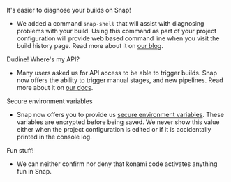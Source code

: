 It's easier to diagnose your builds on Snap!

* We added a command `snap-shell` that will assist with diagnosing problems with your build. Using this command as part of your project configuration will provide web based command line when you visit the build history page. Read more about it on [our blog](http://blog.snap-ci.com/blog/2014/08/11/introducing-snap-shell/).

Dudine! Where's my API?

* Many users asked us for API access to be able to trigger builds. Snap now offers the ability to trigger manual stages, and new pipelines. Read more about it on [our docs](http://docs.snap-ci.com/api/introduction/).

Secure environment variables

* Snap now offers you to provide us [secure environment variables](http://docs.snap-ci.com/pipeline/#environment-variables). These variables are encrypted before being saved. We never show this value either when the project configuration is edited or if it is accidentally printed in the console log.

Fun stuff!

* We can neither confirm nor deny that konami code activates anything fun in Snap.
